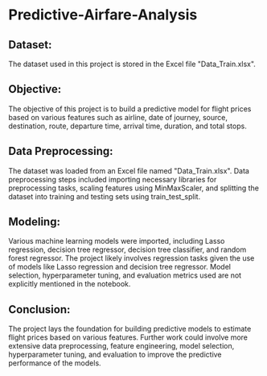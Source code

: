 # Predictive-Airfare-Analysis

## Dataset:
The dataset used in this project is stored in the Excel file "Data_Train.xlsx".

## Objective:
The objective of this project is to build a predictive model for flight prices based on various features such as airline, date of journey, source, destination, route, departure time, arrival time, duration, and total stops.

## Data Preprocessing:
The dataset was loaded from an Excel file named "Data_Train.xlsx".
Data preprocessing steps included importing necessary libraries for preprocessing tasks, scaling features using MinMaxScaler, and splitting the dataset into training and testing sets using train_test_split.

## Modeling:
Various machine learning models were imported, including Lasso regression, decision tree regressor, decision tree classifier, and random forest regressor.
The project likely involves regression tasks given the use of models like Lasso regression and decision tree regressor.
Model selection, hyperparameter tuning, and evaluation metrics used are not explicitly mentioned in the notebook.

## Conclusion:
The project lays the foundation for building predictive models to estimate flight prices based on various features. Further work could involve more extensive data preprocessing, feature engineering, model selection, hyperparameter tuning, and evaluation to improve the predictive performance of the models.
